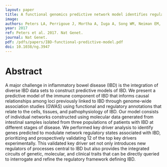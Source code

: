```yaml
---
layout: paper
title: A functional genomics predictive network model identifies regulators of inflammatory bowel disease.
image: 
authors: Peters LA, Perrigoue J, Mortha A, Iuga A, Song WM, Neiman EM, Llewellyn SR, Di Narzo A, Kidd BA, Telesco SE, Zhao Y, Stojmirovic A, Sendecki J, Shameer K, Miotto R, Losic B, Shah H, Lee E, Wang M, Faith JJ, Kasarskis A, Brodmerkel C, Curran M, Das A, Friedman JR, Fukui Y, Humphrey MB, Iritani BM, Sibinga N, Tarrant TK, Argmann C, Hao K, Roussos P, Zhu J, Zhang B, Dobrin R, Mayer LF, Schadt EE.
year: 2017
ref: Peters et al. 2017. Nat Genet.
journal: Nat Genet.
pdf: /pdfs/papers/IBD-functional-predictive-model.pdf
doi: 10.1038/ng.3947
---
```


# Abstract

A major challenge in inflammatory bowel disease (IBD) is the integration of diverse IBD data sets to construct predictive models of IBD. We present a predictive model of the immune component of IBD that informs causal relationships among loci previously linked to IBD through genome-wide association studies (GWAS) using functional and regulatory annotations that relate to the cells, tissues, and pathophysiology of IBD. Our model consists of individual networks constructed using molecular data generated from intestinal samples isolated from three populations of patients with IBD at different stages of disease. We performed key driver analysis to identify genes predicted to modulate network regulatory states associated with IBD, prioritizing and prospectively validating 12 of the top key drivers experimentally. This validated key driver set not only introduces new regulators of processes central to IBD but also provides the integrated circuits of genetic, molecular, and clinical traits that can be directly queried to interrogate and refine the regulatory framework defining IBD.
